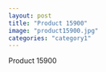 ```yaml
---
layout: post
title: "Product 15900"
image: "product15900.jpg"
categories: "category1"
---
```

Product 15900
